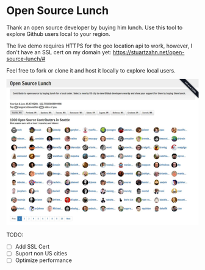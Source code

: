 <h1>Open Source Lunch</h1>
<p>Thank an open source developer by buying him lunch. Use this tool to explore Github users local to your region.</p>
<p>The live demo requires HTTPS for the geo location api to work, however, I don't have an SSL cert on my domain yet: <a href="https://stuartzahn.net/open-source-lunch/#">https://stuartzahn.net/open-source-lunch/#</a></p>
<p>Feel free to fork or clone it and host it locally to explore local users.</p>
<img src="osl-thumb.jpg" alt="Open Source Lunch"/>

TODO:
- [ ] Add SSL Cert
- [ ] Suport non US cities
- [ ] Optimize performance
